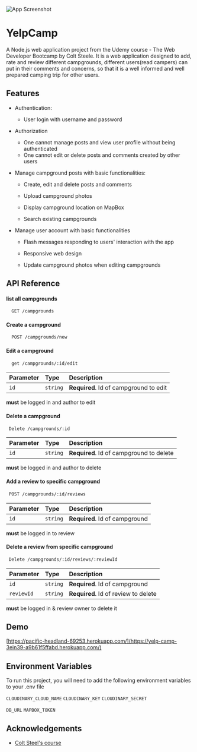 


![App Screenshot](https://res.cloudinary.com/ein39/image/upload/v1650404868/Screenshot_from_2022-04-19_23-47-28_fscadv.png)


# YelpCamp

A Node.js web application project from the Udemy course - The Web Developer Bootcamp by Colt Steele. It is a web application designed to add, rate and review different campgrounds, different users(read campers) can put in their comments and concerns, so that it is a well informed and well prepared camping trip for other users.
## Features

* Authentication:
  - User login with username and password

* Authorization
  - One cannot manage posts and view user profile without being authenticated
  - One cannot edit or delete posts and comments created by other users

* Manage campground posts with basic functionalities:

  - Create, edit and delete posts and comments

  - Upload campground photos

  - Display campground location on MapBox

  - Search existing campgrounds

* Manage user account with basic functionalities

  - Flash messages responding to users' interaction with the app

  - Responsive web design

  - Update campground photos when editing campgrounds


## API Reference

#### list all campgrounds

```bash
  GET /campgrounds
```
#### Create a campground

```bash
  POST /campgrounds/new
```
#### Edit a campground

```bash
  get /campgrounds/:id/edit
```
 | Parameter | Type     | Description                       |
| :-------- | :------- | :-------------------------------- |
| `id`      | `string` | **Required**. Id of campground to edit |

 **must** be logged in and author to edit 

 #### Delete a campground
 ```bash
  Delete /campgrounds/:id
```
 | Parameter | Type     | Description                       |
| :-------- | :------- | :-------------------------------- |
| `id`      | `string` | **Required**. Id of campground to delete |

 **must** be logged in and author to delete 

 #### Add a review to specific campground
 ```bash
  POST /campgrounds/:id/reviews
```
 | Parameter | Type     | Description                       |
| :-------- | :------- | :-------------------------------- |
| `id`      | `string` | **Required**. Id of campground |

**must** be logged in to review

 #### Delete a review from specific campground
 ```bash
  Delete /campgrounds/:id/reviews/:reviewId
```
 | Parameter | Type     | Description                       |
| :-------- | :------- | :-------------------------------- |
| `id`      | `string` | **Required**. Id of campground |
| `reviewId`      | `string` | **Required**. Id of review to delete |
**must** be logged in & review owner to delete it




## Demo

[https://pacific-headland-69253.herokuapp.com/](https://yelp-camp-3ein39-a9b61f5ffabd.herokuapp.com/)


## Environment Variables

To run this project, you will need to add the following environment variables to your .env file

`CLOUDINARY_CLOUD_NAME`
`CLOUDINARY_KEY`
`CLOUDINARY_SECRET`

`DB_URL`
`MAPBOX_TOKEN`


## Acknowledgements

 - [Colt Steel's course](https://www.udemy.com/course/the-web-developer-bootcamp/)

